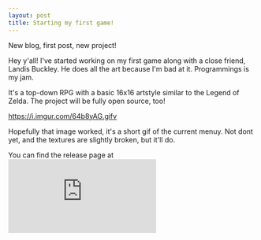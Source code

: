 ```yaml
---
layout: post
title: Starting my first game!
---
```


New blog, first post, new project!

Hey y'all! I've started working on my first game along with a close friend, Landis Buckley. He does all the art because I'm bad at it. Programmings is my jam.

It's a top-down RPG with a basic 16x16 artstyle similar to the Legend of Zelda. The project will be fully open source, too!

https://i.imgur.com/64b8yAG.gifv

Hopefully that image worked, it's a short gif of the current menuy. Not dont yet, and the textures are slightly broken, but it'll do.

You can find the release page at ![this link.](https://dynamicdonkey.github.io/RPG-Game/index.html)
